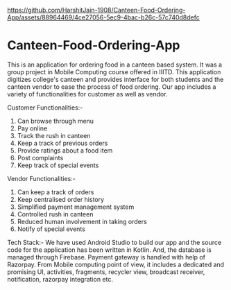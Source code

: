 https://github.com/HarshitJain-1908/Canteen-Food-Ordering-App/assets/88964469/4ce27056-5ec9-4bac-b26c-57c740d8defc

# Canteen-Food-Ordering-App
This is an application for ordering food in a canteen based system. It was a group project in Mobile Computing 
course offered in IIITD. This application digitizes college's canteen and provides interface for both students and 
the canteen vendor to ease the process of food ordering.
Our app includes a variety of functionalities for customer as well as vendor.

Customer Functionalities:-
1. Can browse through menu
2. Pay online
3. Track the rush in canteen
4. Keep a track of previous orders
5. Provide ratings about a food item
6. Post complaints
7. Keep track of special events

Vendor Functionalities:-
1. Can keep a track of orders
2. Keep centralised order history
3. Simplified payment management system
4. Controlled rush in canteen
5. Reduced human involvement in taking orders 
6. Notify of special events

Tech Stack:-
We have used Android Studio to build our app and the source code for the application has been written in Kotlin.
And, the database is managed through Firebase. Payment gateway is handled with help of Razorpay.
From Mobile computing point of view, it includes a dedicated and promising UI, activities, fragments, recycler view,
broadcast receiver, notification, razorpay integration etc.
